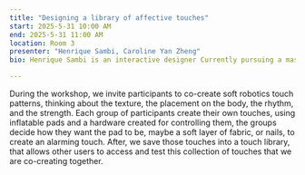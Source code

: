 ```yaml
---
title: "Designing a library of affective touches"
start: 2025-5-31 10:00 AM
end: 2025-5-31 11:00 AM
location: Room 3
presenter: "Henrique Sambi, Caroline Yan Zheng"
bio: Henrique Sambi is an interactive designer Currently pursuing a master’s degree at KTH, Henrique is exploring technologies that interact closely with our bodies. Caroline Yan Zheng is a designer and researcher currently a Digital Futures postdoc fellow at KTH Royal Institute of Technology. 

---
```


During the workshop, we invite participants to co-create soft robotics touch patterns, thinking about the texture, the placement on the body, the rhythm, and the strength. 
Each group of participants create their own touches, using inflatable pads and a hardware created for controlling them, the groups decide how they want the pad to be, maybe a soft layer of fabric, or nails, to create an alarming touch.  After, we save those touches into a touch library, that allows other users to access and test this collection of touches that we are co-creating together. 
